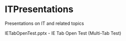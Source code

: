# ITPresentations
Presentations on IT and related topics


IETabOpenTest.pptx - IE Tab Open Test (Multi-Tab Test)
